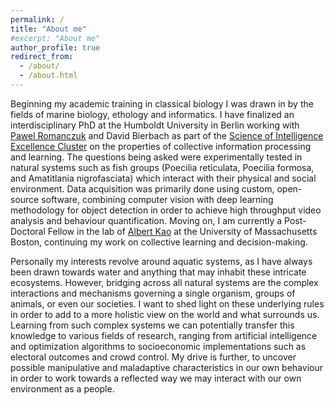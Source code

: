 ```yaml
---
permalink: /
title: "About me"
#excerpt: "About me"
author_profile: true
redirect_from:
  - /about/
  - /about.html
---
```


Beginning my academic training in classical biology I was drawn in by the fields of marine biology, ethology and informatics. I have finalized an interdisciplinary PhD at the Humboldt University in Berlin working with [Pawel Romanczuk](http://lab.romanczuk.de/) and David Bierbach as part of the [Science of Intelligence Excellence Cluster](https://www.scienceofintelligence.de/) on the properties of collective information processing and learning. The questions being asked were experimentally tested in natural systems such as fish groups (Poecilia reticulata, Poecilia formosa, and Amatitlania nigrofasciata) which interact with their physical and social environment. Data acquisition was primarily done using custom, open-source software, combining computer vision with deep learning methodology for object detection in order to achieve high throughput video analysis and behaviour quantification.
Moving on, I am currently a Post-Doctoral Fellow in the lab of [Albert Kao](https://www.thekaolab.com/) at the University of Massachusetts Boston, continuing my work on collective learning and decision-making.

Personally my interests revolve around aquatic systems, as I have always been drawn towards water and anything that may inhabit these intricate ecosystems. However, bridging across all natural systems are the complex interactions and mechanisms governing a single organism, groups of animals, or even our societies. I want to shed light on these underlying rules in order to add to a more holistic view on the world and what surrounds us. Learning from such complex systems we can potentially transfer this knowledge to various fields of research, ranging from artificial intelligence and optimization algorithms to socioeconomic implementations such as electoral outcomes and crowd control. My drive is further, to uncover possible manipulative and maladaptive characteristics in our own behaviour in order to work towards a reflected way we may interact with our own environment as a people.
